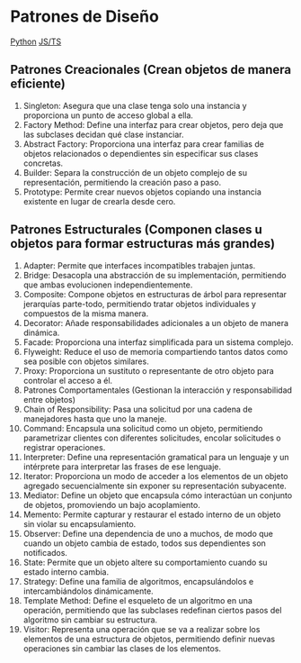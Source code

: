 # Patrones de Diseño

[Python](https://refactoring.guru/es/design-patterns/python) 
[JS/TS](https://refactoring.guru/es/design-patterns/typescript)

## Patrones Creacionales (Crean objetos de manera eficiente)

1. Singleton: Asegura que una clase tenga solo una instancia y proporciona un punto de acceso global a ella.
2. Factory Method: Define una interfaz para crear objetos, pero deja que las subclases decidan qué clase instanciar.
3. Abstract Factory: Proporciona una interfaz para crear familias de objetos relacionados o dependientes sin especificar sus clases concretas.
4. Builder: Separa la construcción de un objeto complejo de su representación, permitiendo la creación paso a paso.
5. Prototype: Permite crear nuevos objetos copiando una instancia existente en lugar de crearla desde cero.

## Patrones Estructurales (Componen clases u objetos para formar estructuras más grandes)

1. Adapter: Permite que interfaces incompatibles trabajen juntas.
2. Bridge: Desacopla una abstracción de su implementación, permitiendo que ambas evolucionen independientemente.
3. Composite: Compone objetos en estructuras de árbol para representar jerarquías parte-todo, permitiendo tratar objetos individuales y compuestos de la misma manera.
4. Decorator: Añade responsabilidades adicionales a un objeto de manera dinámica.
5. Facade: Proporciona una interfaz simplificada para un sistema complejo.
6. Flyweight: Reduce el uso de memoria compartiendo tantos datos como sea posible con objetos similares.
7. Proxy: Proporciona un sustituto o representante de otro objeto para controlar el acceso a él.
8. Patrones Comportamentales (Gestionan la interacción y responsabilidad entre objetos)
9. Chain of Responsibility: Pasa una solicitud por una cadena de manejadores hasta que uno la maneje.
10. Command: Encapsula una solicitud como un objeto, permitiendo parametrizar clientes con diferentes solicitudes, encolar solicitudes o registrar operaciones.
11. Interpreter: Define una representación gramatical para un lenguaje y un intérprete para interpretar las frases de ese lenguaje.
12. Iterator: Proporciona un modo de acceder a los elementos de un objeto agregado secuencialmente sin exponer su representación subyacente.
13. Mediator: Define un objeto que encapsula cómo interactúan un conjunto de objetos, promoviendo un bajo acoplamiento.
14. Memento: Permite capturar y restaurar el estado interno de un objeto sin violar su encapsulamiento.
15. Observer: Define una dependencia de uno a muchos, de modo que cuando un objeto cambia de estado, todos sus dependientes son notificados.
16. State: Permite que un objeto altere su comportamiento cuando su estado interno cambia.
17. Strategy: Define una familia de algoritmos, encapsulándolos e intercambiándolos dinámicamente.
18. Template Method: Define el esqueleto de un algoritmo en una operación, permitiendo que las subclases redefinan ciertos pasos del algoritmo sin cambiar su estructura.
19. Visitor: Representa una operación que se va a realizar sobre los elementos de una estructura de objetos, permitiendo definir nuevas operaciones sin cambiar las clases de los elementos.